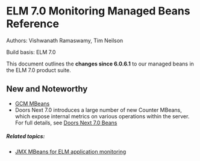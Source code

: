 # ELM 7.0 Monitoring Managed Beans Reference 

Authors: Vishwanath Ramaswamy, Tim Neilson 

Build basis: ELM 7.0

This document outlines the **changes since 6.0.6.1** to our managed
beans in the ELM 7.0 product suite.

## New and Noteworthy

-   [GCM MBeans](GCM70Beans)
-   Doors Next 7.0 introduces a large number of new Counter MBeans,
    which expose internal metrics on various operations within the
    server. For full details, see [Doors Next 7.0 Beans](RDNG70Beans)

##### Related topics: 
-   [JMX MBeans for ELM application monitoring](JMXMBeans)
